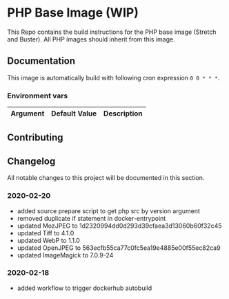 # PHP Base Image (WIP)

This Repo contains the build instructions for the PHP base image (Stretch and Buster). All PHP images should inherit from this image.

## Documentation

This image is automatically build with following cron expression `0 0 * * *`.

### Environment vars

| Argument                              | Default Value                                             | Description |
| :---                                  | :---                                                      | :---         |

## Contributing

## Changelog

All notable changes to this project will be documented in this section.

### 2020-02-20

- added source prepare script to get php src by version argument
- removed duplicate if statement in docker-entrypoint
- updated MozJPEG to 1d2320994dd0d293d39cfaea3d13060b60f32c45
- updated Tiff to 4.1.0
- updated WebP to 1.1.0
- updated OpenJPEG to 563ecfb55ca77c0fc5ea19e4885e00f55ec82ca9
- updated ImageMagick to 7.0.9-24

### 2020-02-18

- added workflow to trigger dockerhub autobuild
